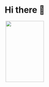 <h1 align="center">Hi there 👋</h1>
<p align="center">
  <a  href="https://github.com/anuraghazra/github-readme-stats">
    <img height="200px" width="50%" src="https://github-readme-stats.vercel.app/api/top-langs/?username=bjbogithub&layout=compact&theme=dark&show_icons=true" />
  </a>
</p>

